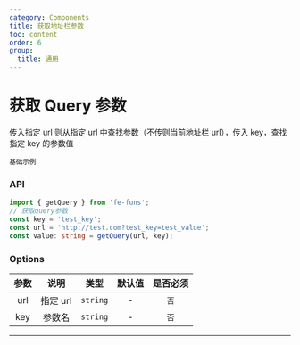 ```yaml
---
category: Components
title: 获取地址栏参数
toc: content
order: 6
group:
  title: 通用
---
```


# 获取 Query 参数

传入指定 url 则从指定 url 中查找参数（不传则当前地址栏 url），传入 key，查找指定 key 的参数值

<code src='./demo/getQuery.tsx'>基础示例</code>

### API

```ts
import { getQuery } from 'fe-funs';
// 获取query参数
const key = 'test_key';
const url = 'http://test.com?test_key=test_value';
const value: string = getQuery(url, key);
```

### Options

| 参数 |   说明   |   类型   | 默认值 | 是否必须 |
| :--: | :------: | :------: | :----: | :------: |
| url  | 指定 url | `string` |   -    |   `否`   |
| key  |  参数名  | `string` |   -    |   `否`   |

---
